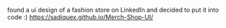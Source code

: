 found a ui design of a fashion store on LinkedIn and decided to put it into code :)
https://sadiquex.github.io/Merch-Shop-UI/
